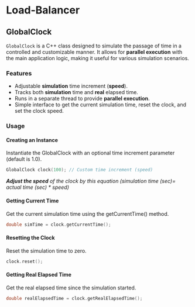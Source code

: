 # Load-Balancer

## GlobalClock

`GlobalClock` is a C++ class designed to simulate the passage of time in a controlled and customizable manner. It allows for **parallel execution** with the main application logic, making it useful for various simulation scenarios.

### Features
- Adjustable **simulation** time increment (**speed**).
- Tracks both **simulation** time and **real** elapsed time.
- Runs in a separate thread to provide **parallel execution**.
- Simple interface to get the current simulation time, reset the clock, and set the clock speed.

### Usage
#### Creating an Instance
Instantiate the GlobalClock with an optional time increment parameter (default is 1.0).
```cpp
GlobalClock clock(100); // Custom time increment (speed)
```
***Adjust the speed** of the clock by this equation (simulation time (sec)= actual time (sec) * speed)*
#### Getting Current Time
Get the current simulation time using the getCurrentTime() method.
```cpp
double simTime = clock.getCurrentTime();
```
#### Resetting the Clock
Reset the simulation time to zero.
```cpp
clock.reset();
```
#### Getting Real Elapsed Time
Get the real elapsed time since the simulation started.
```cpp
double realElapsedTime = clock.getRealElapsedTime();
```
